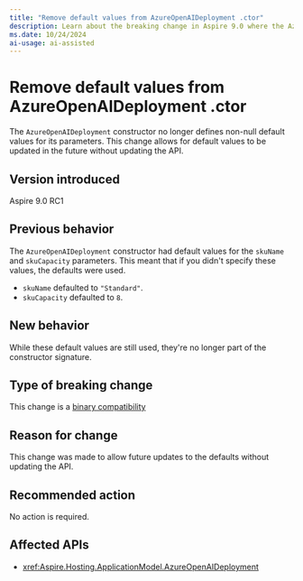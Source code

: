 ```yaml
---
title: "Remove default values from AzureOpenAIDeployment .ctor"
description: Learn about the breaking change in Aspire 9.0 where the AzureOpenAIDeployment constructor removed defaults.
ms.date: 10/24/2024
ai-usage: ai-assisted
---
```


# Remove default values from AzureOpenAIDeployment .ctor

The `AzureOpenAIDeployment` constructor no longer defines non-null default values for its parameters. This change allows for default values to be updated in the future without updating the API.

## Version introduced

Aspire 9.0 RC1

## Previous behavior

The `AzureOpenAIDeployment` constructor had default values for the `skuName` and `skuCapacity` parameters. This meant that if you didn't specify these values, the defaults were used.

- `skuName` defaulted to `"Standard"`.
- `skuCapacity` defaulted to `8`.

## New behavior

While these default values are still used, they're no longer part of the constructor signature.

## Type of breaking change

This change is a [binary compatibility](../categories.md#binary-compatibility)

## Reason for change

This change was made to allow future updates to the defaults without updating the API.

## Recommended action

No action is required.

## Affected APIs

- <xref:Aspire.Hosting.ApplicationModel.AzureOpenAIDeployment>
